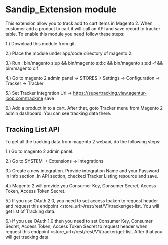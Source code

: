 
# Sandip_Extension module

This extension allow you to track add to cart items in Magento 2. When customer add a product to cart it will call an API and save record to tracker table.
To enable this module you need follow these steps:



1.) Download this module from git.

2.) Place the module under app/code directory of magento 2.

3.) Run : bin/magento s:up && bin/magento s:d:c && bin/magento s:s:d -f && bin/magento c:f

4.) Go to magento 2 admin panel -> STORES-> Settings -> Configuration -> Tracker -> Tracker

5.) Set Tracker Integration Url -> https://supertracking.view.agentur-loop.com/trackme save

6.) Add a product in to a cart. After that, goto Tracker menu from Magento 2 admin dashboard. You can see tracking data there.


## Tracking List API

To get all the tracking data from magento 2 webapi, do the following steps:

1.) Go to magento 2 admin panel.

2.) Go to SYSTEM -> Extensions -> Integrations

3.) Create a new integration. Provide integration Name and your Password in info section. In API section, checked Tracker Listing resource and save.

4.) Magento 2 will provide you Consumer Key, Consumer Secret, Access Token, Access Token Secret.

5.) If you use OAuth 2.0, you need to set access toaken to request header and request this endpoint <store_url>/rest/rest/V1/tracker/get-list. You will get list of Tracking data.

6.) If you use OAuth 1.0 then you need to set Consumer Key, Consumer Secret, Access Token, Access Token Secret to request header when request this endpoint <store_url>/rest/rest/V1/tracker/get-list. After that you will get tracking data.
